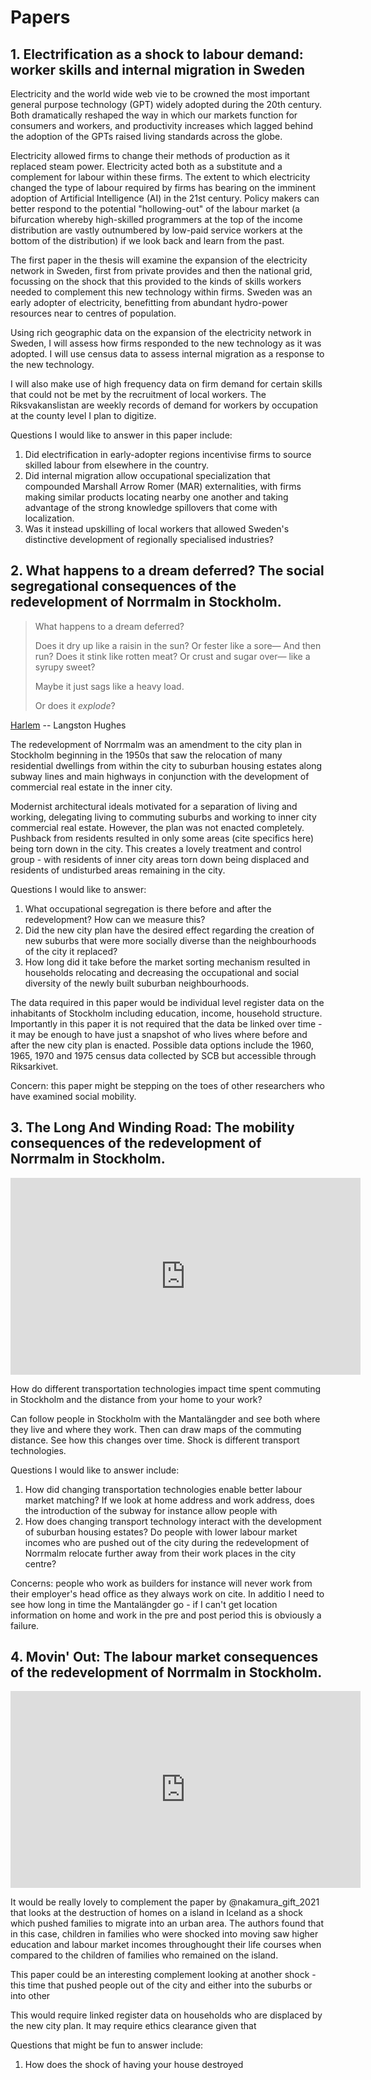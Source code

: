 # Papers

## 1. Electrification as a shock to labour demand: worker skills and internal migration in Sweden

Electricity and the world wide web vie to be crowned the most important general purpose technology (GPT) widely adopted during the 20th century. Both dramatically reshaped the way in which our markets function for consumers and workers, and productivity increases which lagged behind the adoption of the GPTs raised living standards across the globe.

Electricity allowed firms to change their methods of production as it replaced steam power. Electricity acted both as a substitute and a complement for labour within these firms. The extent to which electricity changed the type of labour required by firms has bearing on the imminent adoption of Artificial Intelligence (AI) in the 21st century. Policy makers can better respond to the potential "hollowing-out" of the labour market (a bifurcation whereby high-skilled programmers at the top of the income distribution are vastly outnumbered by low-paid service workers at the bottom of the distribution) if we look back and learn from the past.

The first paper in the thesis will examine the expansion of the electricity network in Sweden, first from private provides and then the national grid, focussing on the shock that this provided to the kinds of skills workers needed to complement this new technology within firms. Sweden was an early adopter of electricity, benefitting from abundant hydro-power resources near to centres of population.

Using rich geographic data on the expansion of the electricity network in Sweden, I will assess how firms responded to the new technology as it was adopted. I will use census data to assess internal migration as a response to the new technology.

I will also make use of high frequency data on firm demand for certain skills that could not be met by the recruitment of local workers. The Riksvakanslistan are weekly records of demand for workers by occupation at the county level I plan to digitize.

Questions I would like to answer in this paper include:

1. Did electrification in early-adopter regions incentivise firms to source skilled labour from elsewhere in the country.
2. Did internal migration allow occupational specialization that compounded Marshall Arrow Romer (MAR) externalities, with firms making similar products locating nearby one another and taking advantage of the strong knowledge spillovers that come with localization. 
3. Was it instead upskilling of local workers that allowed Sweden's distinctive development of regionally specialised industries?

## 2. What happens to a dream deferred? The social segregational consequences of the redevelopment of Norrmalm in Stockholm.

<blockquote>

What happens to a dream deferred?

Does it dry up
like a raisin in the sun?
Or fester like a sore—
And then run?
Does it stink like rotten meat?
Or crust and sugar over—
like a syrupy sweet?

Maybe it just sags
like a heavy load.

Or does it *explode*?
      
</blockquote>

[Harlem](https://www.poetryfoundation.org/poems/46548/harlem) -- Langston Hughes

The redevelopment of Norrmalm was an amendment to the city plan in Stockholm beginning in the 1950s that saw the relocation of many residential dwellings from within the city to suburban housing estates along subway lines and main highways in conjunction with the development of commercial real estate in the inner city. 

Modernist architectural ideals motivated for a separation of living and working, delegating living to commuting suburbs and working to inner city commercial real estate. However, the plan was not enacted completely. Pushback from residents resulted in only some areas (cite specifics here) being torn down in the city. This creates a lovely treatment and control group - with residents of inner city areas torn down being displaced and residents of undisturbed areas remaining in the city.

Questions I would like to answer:

1. What occupational segregation is there before and after the redevelopment? How can we measure this?
2. Did the new city plan have the desired effect regarding the creation of new suburbs that were more socially diverse than the neighbourhoods of the city it replaced?
3. How long did it take before the market sorting mechanism resulted in households relocating and decreasing the occupational and social diversity of the newly built suburban neighbourhoods.

The data required in this paper would be individual level register data on the inhabitants of Stockholm including education, income, household structure. Importantly in this paper it is not required that the data be linked over time - it may be enough to have just a snapshot of who lives where before and after the new city plan is enacted. Possible data options include the 1960, 1965, 1970 and 1975 census data collected by SCB but accessible through Riksarkivet.

Concern: this paper might be stepping on the toes of other researchers who have examined social mobility.

## 3. The Long And Winding Road: The mobility consequences of the redevelopment of Norrmalm in Stockholm.

<iframe width="560" height="315" src="https://www.youtube.com/embed/fR4HjTH_fTM" title="YouTube video player" frameborder="0" allow="accelerometer; autoplay; clipboard-write; encrypted-media; gyroscope; picture-in-picture" allowfullscreen></iframe>

How do different transportation technologies impact time spent commuting in Stockholm and the distance from your home to your work?

Can follow people in Stockholm with the Mantalängder and see both where they live and where they work. Then can draw maps of the commuting distance. See how this changes over time. Shock is different transport technologies.

Questions I would like to answer include:
1. How did changing transportation technologies enable better labour market matching? If we look at home address and work address, does the introduction of the subway for instance allow people with 
2. How does changing transport technology interact with the development of suburban housing estates? Do people with lower labour market incomes who are pushed out of the city during the redevelopment of Norrmalm relocate further away from their work places in the city centre?

Concerns: people who work as builders for instance will never work from their employer's head office as they always work on cite. In additio I need to see how long in time the Mantalängder go - if I can't get location information on home and work in the pre and post period this is obviously a failure.


## 4. Movin' Out: The labour market consequences of the redevelopment of Norrmalm in Stockholm.

<iframe width="560" height="315" src="https://www.youtube.com/embed/cJtL8vWNZ4o" title="YouTube video player" frameborder="0" allow="accelerometer; autoplay; clipboard-write; encrypted-media; gyroscope; picture-in-picture" allowfullscreen></iframe>

It would be really lovely to complement the paper by @nakamura_gift_2021 that looks at the destruction of homes on a island in Iceland as a shock which pushed families to migrate into an urban area. The authors found that in this case, children in families who were shocked into moving saw higher education and labour market incomes throughought their life courses when compared to the children of families who remained on the island.

This paper could be an interesting complement looking at another shock - this time that pushed people out of the city and either into the suburbs or into other 

This would require linked register data on households who are displaced by the new city plan. It may require ethics clearance given that 

Questions that might be fun to answer include:

1. How does the shock of having your house destroyed



